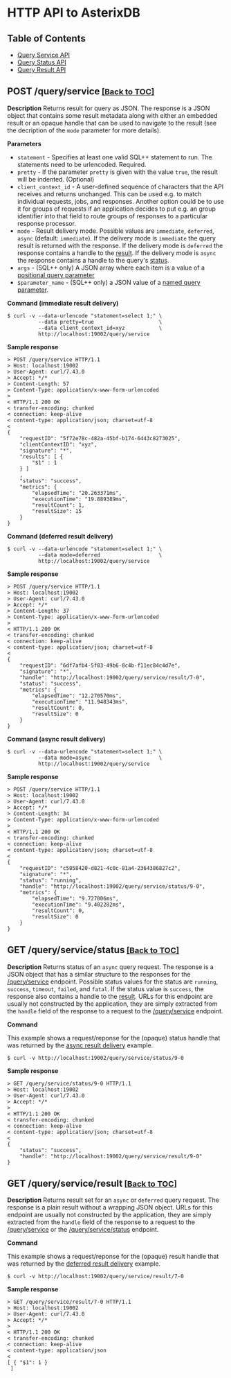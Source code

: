 <!--
 ! Licensed to the Apache Software Foundation (ASF) under one
 ! or more contributor license agreements.  See the NOTICE file
 ! distributed with this work for additional information
 ! regarding copyright ownership.  The ASF licenses this file
 ! to you under the Apache License, Version 2.0 (the
 ! "License"); you may not use this file except in compliance
 ! with the License.  You may obtain a copy of the License at
 !
 !   http://www.apache.org/licenses/LICENSE-2.0
 !
 ! Unless required by applicable law or agreed to in writing,
 ! software distributed under the License is distributed on an
 ! "AS IS" BASIS, WITHOUT WARRANTIES OR CONDITIONS OF ANY
 ! KIND, either express or implied.  See the License for the
 ! specific language governing permissions and limitations
 ! under the License.
 !-->

# HTTP API to AsterixDB #

## <a id="toc">Table of Contents</a>

* [Query Service API](#queryservice)
* [Query Status API](#querystatus)
* [Query Result API](#queryresult)

## <a id="queryservice">POST /query/service</a><font size="4"> <a href="#toc">[Back to TOC]</a></font>

__Description__ Returns result for query as JSON.
  The response is a JSON object that contains some result metadata along with either an embedded result or an opaque
  handle that can be used to navigate to the result (see the decription of the `mode` parameter for more details).

__Parameters__

* `statement` - Specifies at least one valid SQL++ statement to run. The statements need to be urlencoded. Required.
* `pretty` - If the parameter `pretty` is given with the value `true`, the result will be indented. (Optional)
* `client_context_id` - A user-defined sequence of characters that the API receives and returns unchanged. This can be
  used e.g. to match individual requests, jobs, and responses. Another option could be to use it for groups of requests
  if an application decides to put e.g. an group identifier into that field to route groups of responses to a
  particular response processor.
* `mode` - Result delivery mode. Possible values are `immediate`, `deferred`, `async` (default: `immediate`).
  If the delivery mode is `immediate` the query result is returned with the response.
  If the delivery mode is `deferred` the response contains a handle to the <a href="#queryresult">result</a>.
  If the delivery mode is `async` the response contains a handle to the query's <a href="#querystatus">status</a>.
* `args` - (SQL++ only) A JSON array where each item is a value of a [positional query parameter](sqlpp/manual.html#Parameter_references)
* `$parameter_name` - (SQL++ only) a JSON value of a [named query parameter](sqlpp/manual.html#Parameter_references).

__Command (immediate result delivery)__

    $ curl -v --data-urlencode "statement=select 1;" \
              --data pretty=true                     \
              --data client_context_id=xyz           \
              http://localhost:19002/query/service

__Sample response__

    > POST /query/service HTTP/1.1
    > Host: localhost:19002
    > User-Agent: curl/7.43.0
    > Accept: */*
    > Content-Length: 57
    > Content-Type: application/x-www-form-urlencoded
    >
    < HTTP/1.1 200 OK
    < transfer-encoding: chunked
    < connection: keep-alive
    < content-type: application/json; charset=utf-8
    <
    {
        "requestID": "5f72e78c-482a-45bf-b174-6443c8273025",
        "clientContextID": "xyz",
        "signature": "*",
        "results": [ {
            "$1" : 1
        } ]
        ,
        "status": "success",
        "metrics": {
            "elapsedTime": "20.263371ms",
            "executionTime": "19.889389ms",
            "resultCount": 1,
            "resultSize": 15
        }
    }

__Command (<a id="deferred">deferred result delivery</a>)__

    $ curl -v --data-urlencode "statement=select 1;" \
              --data mode=deferred                   \
              http://localhost:19002/query/service

__Sample response__

    > POST /query/service HTTP/1.1
    > Host: localhost:19002
    > User-Agent: curl/7.43.0
    > Accept: */*
    > Content-Length: 37
    > Content-Type: application/x-www-form-urlencoded
    >
    < HTTP/1.1 200 OK
    < transfer-encoding: chunked
    < connection: keep-alive
    < content-type: application/json; charset=utf-8
    <
    {
        "requestID": "6df7afb4-5f83-49b6-8c4b-f11ec84c4d7e",
        "signature": "*",
        "handle": "http://localhost:19002/query/service/result/7-0",
        "status": "success",
        "metrics": {
            "elapsedTime": "12.270570ms",
            "executionTime": "11.948343ms",
            "resultCount": 0,
            "resultSize": 0
        }
    }

__Command (<a id="async>">async result delivery</a>)__

    $ curl -v --data-urlencode "statement=select 1;" \
              --data mode=async                      \
              http://localhost:19002/query/service

__Sample response__

    > POST /query/service HTTP/1.1
    > Host: localhost:19002
    > User-Agent: curl/7.43.0
    > Accept: */*
    > Content-Length: 34
    > Content-Type: application/x-www-form-urlencoded
    >
    < HTTP/1.1 200 OK
    < transfer-encoding: chunked
    < connection: keep-alive
    < content-type: application/json; charset=utf-8
    <
    {
        "requestID": "c5858420-d821-4c0c-81a4-2364386827c2",
        "signature": "*",
        "status": "running",
        "handle": "http://localhost:19002/query/service/status/9-0",
        "metrics": {
            "elapsedTime": "9.727006ms",
            "executionTime": "9.402282ms",
            "resultCount": 0,
            "resultSize": 0
        }
    }


## <a id="querystatus">GET /query/service/status</a><font size="4"> <a href="#toc">[Back to TOC]</a></font>

__Description__ Returns status of an `async` query request.
  The response is a JSON object that has a similar structure to the responses for the <a
  href="#queryservice">/query/service</a> endpoint.
  Possible status values for the status are `running`, `success`, `timeout`, `failed`, and `fatal`.
  If the status value is `success`, the response also contains a handle to the <a href="#queryresult">result</a>.
  URLs for this endpoint are usually not constructed by the application, they are simply extracted from the `handle`
  field of the response to a request to the <a href="#queryservice">/query/service</a> endpoint.

__Command__

  This example shows a request/reponse for the (opaque) status handle that was returned by the <a href="#async">async
  result delivery</a> example.

    $ curl -v http://localhost:19002/query/service/status/9-0

__Sample response__

    > GET /query/service/status/9-0 HTTP/1.1
    > Host: localhost:19002
    > User-Agent: curl/7.43.0
    > Accept: */*
    >
    < HTTP/1.1 200 OK
    < transfer-encoding: chunked
    < connection: keep-alive
    < content-type: application/json; charset=utf-8
    <
    {
        "status": "success",
        "handle": "http://localhost:19002/query/service/result/9-0"
    }

## <a id="queryresult">GET /query/service/result</a><font size="4"> <a href="#toc">[Back to TOC]</a></font>

__Description__ Returns result set for an `async` or `deferred` query request.
  The response is a plain result without a wrapping JSON object.
  URLs for this endpoint are usually not constructed by the application, they are simply extracted from the `handle`
  field of the response to a request to the <a href="#queryservice">/query/service</a> or the <a
  href="#querystatus">/query/service/status</a> endpoint.

__Command__

  This example shows a request/reponse for the (opaque) result handle that was returned by the <a
  href="#deferred">deferred result delivery</a> example.

    $ curl -v http://localhost:19002/query/service/result/7-0

__Sample response__

    > GET /query/service/result/7-0 HTTP/1.1
    > Host: localhost:19002
    > User-Agent: curl/7.43.0
    > Accept: */*
    >
    < HTTP/1.1 200 OK
    < transfer-encoding: chunked
    < connection: keep-alive
    < content-type: application/json
    <
    [ { "$1": 1 }
     ]

